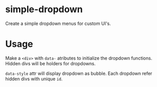 # simple-dropdown

Create a simple dropdown menus for custom UI's.

# Usage

Make a `<div>` with `data-` atributes to initialize the dropdown functions. Hidden divs will be holders for dropdowns.

`data-style` attr will display dropdown as bubble. Each dropdown refer hidden divs with unique `id`.
